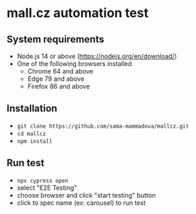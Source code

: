 #  mall.cz automation test


## System requirements
- Node.js 14 or above (https://nodejs.org/en/download/)
- One of the following browsers installed
    - Chrome 64 and above
    - Edge 79 and above
    - Firefox 86 and above

## Installation
- `git clone https://github.com/sama-mammadova/mallcz.git`
- `cd mallcz`
- `npm install`

## Run test
- `npx cypress open`
-  select "E2E Testing"
-  choose browser and click "start testing" button
-  click to spec name (ex: carousel) to run test